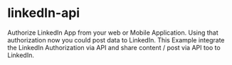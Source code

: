# linkedIn-api
Authorize LinkedIn App from your web or Mobile Application. Using that authorization now you could post data to LinkedIn.  This Example integrate the LinkedIn Authorization via API and share content / post via API too to LinkedIn.
